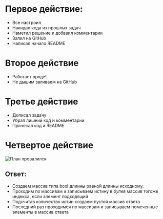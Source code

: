 # Первое действие:

* Все настроил
* Накидал кода из прошлых задач
* Наметил решение и добавил комментарии
* Залил на GitHub
* Написал начало README

# Второе действие
* Работает вроде!
* Не дышим заливаем на GitHub

# Третье действие
* Дописал задачу
* Убрал лишний код и комментарии
* Причесал код и README

# Четвертое действие

![План провалился](/gram.png "создали блок схему")

## Ответ: 

* Создаем массив типа bool длинны равной длинны исходному.
* Проходим по массивам и записываем истину в _булев_ массив тогоже индекса, если элемент подходящий 
* Подсчитав количество истин создаем пустой массив ответа 
* Последний раз проходимся по массивам и записываем помеченные элементы в массив ответа







